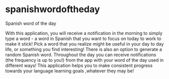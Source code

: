 # spanishwordoftheday
Spanish word of the day

With this application, you will receive a notification in the morning to simply type a word - a word in Spanish that you want to focus on today to work to make it stick! Pick a word that you realize might be useful in your day to day life, or something you find interesting! There is also an option to generate a random Spanish word. Throughout the day you can receive notifications (the frequency is up to you!) from the app with your word of the day used in different ways! This application helps you to make consistent progress towards your language learning goals ,whatever they may be!